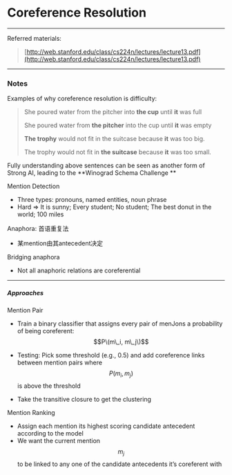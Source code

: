 # Coreference Resolution

---

Referred materials:

> [http://web.stanford.edu/class/cs224n/lectures/lecture13.pdf](http://web.stanford.edu/class/cs224n/lectures/lecture13.pdf)

---

### Notes

Examples of why coreference resolution is difficulty:

> She poured water from the pitcher into **the cup** until **it** was full
>
> She poured water from **the pitcher** into the cup until **it** was empty
>
> **The trophy** would not fit in the suitcase because **it** was too big.
>
> The trophy would not fit in **the suitcase** because **it** was too small.

Fully understanding above sentences can be seen as another form of Strong AI, leading to the **Winograd Schema Challenge **

Mention Detection

* Three types: pronouns, named entities, noun phrase
* Hard =&gt; It is sunny; Every student; No student; The best donut in the world; 100 miles

Anaphora: 首语重复法

* 某mention由其antecedent决定

Bridging anaphora

* Not all anaphoric relations are coreferential

---

##### Approaches

Mention Pair

* Train a binary classifier that assigns every pair of menJons a probability of being coreferent: $$P\(m\_i, m\_j\)$$

* Testing: Pick some threshold \(e.g., 0.5\) and add coreference links between mention pairs where $$P(m_i, m_j)$$ is above the threshold

* Take the transitive closure to get the clustering

Mention Ranking

* Assign each mention its highest scoring candidate antecedent according to the model
* We want the current mention $$m_j$$ to be linked to any one of the candidate antecedents it’s coreferent with





